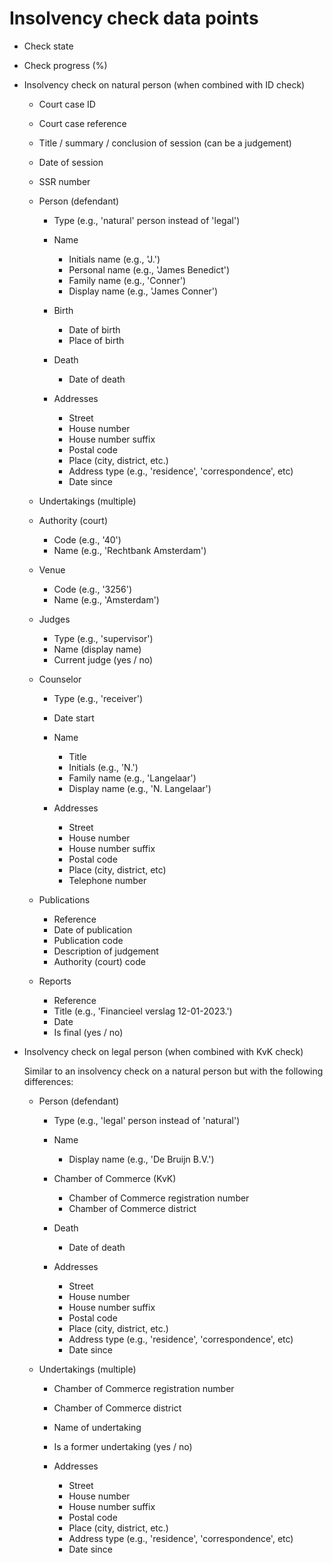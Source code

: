 # Insolvency check data points

* Check state
* Check progress (%)

* Insolvency check on natural person (when combined with ID check)
  * Court case ID
  * Court case reference
  * Title / summary / conclusion of session (can be a judgement)
  * Date of session
  * SSR number

  * Person (defendant)
    * Type (e.g., 'natural' person instead of 'legal')

    * Name
      * Initials name (e.g., 'J.')
      * Personal name (e.g., 'James Benedict')
      * Family name (e.g., 'Conner')
      * Display name (e.g., 'James Conner')

    * Birth
      * Date of birth
      * Place of birth

    * Death
      * Date of death

    * Addresses
      * Street
      * House number
      * House number suffix
      * Postal code
      * Place (city, district, etc.)
      * Address type (e.g., 'residence', 'correspondence', etc)
      * Date since

  * Undertakings (multiple)

  * Authority (court)
    * Code (e.g., '40')
    * Name (e.g., 'Rechtbank Amsterdam')

  * Venue
    * Code (e.g., '3256')
    * Name (e.g., 'Amsterdam')

  * Judges
    * Type (e.g., 'supervisor')
    * Name (display name)
    * Current judge (yes / no)

  * Counselor
    * Type (e.g., 'receiver')
    * Date start
    * Name
      * Title
      * Initials (e.g., 'N.')
      * Family name (e.g., 'Langelaar')
      * Display name (e.g., 'N. Langelaar')

    * Addresses
      * Street
      * House number
      * House number suffix
      * Postal code
      * Place (city, district, etc)
      * Telephone number

  * Publications
    * Reference
    * Date of publication
    * Publication code
    * Description of judgement
    * Authority (court) code

  * Reports
    * Reference
    * Title (e.g., 'Financieel verslag 12-01-2023.')
    * Date
    * Is final (yes / no)

* Insolvency check on legal person (when combined with KvK check)

  Similar to an insolvency check on a natural person but with the following differences:

  * Person (defendant)
    * Type (e.g., 'legal' person instead of 'natural')

    * Name
      * Display name (e.g., 'De Bruijn B.V.')

    * Chamber of Commerce (KvK)
      * Chamber of Commerce registration number
      * Chamber of Commerce district

    * Death
      * Date of death

    * Addresses
      * Street
      * House number
      * House number suffix
      * Postal code
      * Place (city, district, etc.)
      * Address type (e.g., 'residence', 'correspondence', etc)
      * Date since

  * Undertakings (multiple)
    * Chamber of Commerce registration number
    * Chamber of Commerce district
    * Name of undertaking
    * Is a former undertaking (yes / no)

    * Addresses
      * Street
      * House number
      * House number suffix
      * Postal code
      * Place (city, district, etc.)
      * Address type (e.g., 'residence', 'correspondence', etc)
      * Date since
